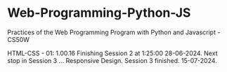 # Web-Programming-Python-JS
Practices of the Web Programming Program with Python and Javascript - CS50W

HTML-CSS - 01: 1.00.16
Finishing Session 2 at 1:25:00 28-06-2024.
Next stop in Session 3 ... Responsive Design.
Session 3 finished. 15-07-2024.
